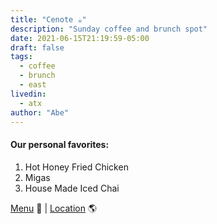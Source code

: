 ```yaml
---
title: "Cenote ☕️"
description: "Sunday coffee and brunch spot"
date: 2021-06-15T21:19:59-05:00
draft: false
tags:
  - coffee
  - brunch
  - east
livedin:
  - atx
author: "Abe"
---
```


#### Our personal favorites:

1. Hot Honey Fried Chicken
2. Migas
3. House Made Iced Chai

[Menu](https://cenoteaustin.com/food/east-austin/weekday/) 📖  |  [Location](https://maps.app.goo.gl/UPB6amLZafdPhqxr9) 🌎
